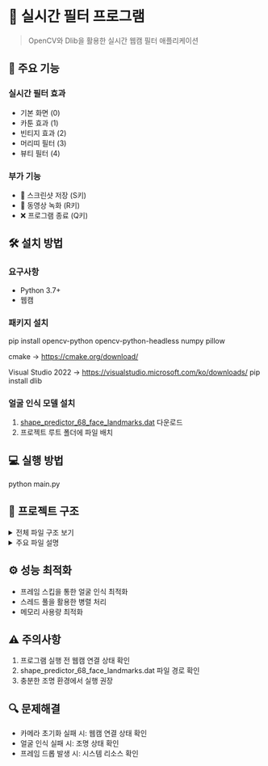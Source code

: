 # 🎨 실시간 필터 프로그램
> OpenCV와 Dlib을 활용한 실시간 웹캠 필터 애플리케이션

## 📌 주요 기능

### 실시간 필터 효과
- 기본 화면 (0)
- 카툰 효과 (1)
- 빈티지 효과 (2) 
- 머리띠 필터 (3)
- 뷰티 필터 (4)

### 부가 기능
- 📸 스크린샷 저장 (S키)
- 🎥 동영상 녹화 (R키)
- ❌ 프로그램 종료 (Q키)

## 🛠 설치 방법

### 요구사항
- Python 3.7+
- 웹캠

### 패키지 설치
pip install opencv-python opencv-python-headless numpy pillow

cmake -> https://cmake.org/download/

Visual Studio 2022 -> https://visualstudio.microsoft.com/ko/downloads/
pip install dlib 

### 얼굴 인식 모델 설치
1. [shape_predictor_68_face_landmarks.dat](다운로드_링크) 다운로드
2. 프로젝트 루트 폴더에 파일 배치

## 💻 실행 방법
python main.py

## 📂 프로젝트 구조

<details>
<summary>전체 파일 구조 보기</summary>

```
project-root/
├── main.py                 # 메인 실행 파일
├── filters.py             # 필터 함수 모음
├── key_handler.py        # 키보드 입력 처리
│
├── config/               # 설정 관련 파일들
│   ├── settings.py      # 기본 설정
│   └── constants.py     # 상수 정의
│
├── resources/           # 리소스 파일들
│   ├── screenshots/     # 스크린샷 저장 폴더
│   └── videos/         # 녹화 영상 저장 폴더
│
├── utils/              # 유틸리티 모듈
│   ├── logger/
│   │   ├── __init__.py
│   │   ├── base_logger.py
│   │   ├── main_logger.py
│   │   └── face_logger.py
│   └── face_utils.py   # 얼굴 인식 관련 유틸리티
│
└── logs/              # 로그 파일들
    ├── application_YYYYMMDD.log
    └── face_detection_YYYYMMDD.log
```

</details>

<details>
<summary>주요 파일 설명</summary>

### 핵심 파일
- `main.py`: 프로그램의 진입점
  - 실시간 비디오 스트림 처리
  - 필터 적용 로직
  - 키보드 이벤트 처리

- `filters.py`: 이미지 필터 구현
  - 카툰 효과
  - 빈티지 효과
  - 머리띠 필터
  - 뷰티 필터

- `key_handler.py`: 키보드 입력 처리
  - 필터 전환
  - 스크린샷 저장
  - 녹화 시작/종료

### 설정 파일
- `config/settings.py`: 프로그램 설정
  - 카메라 해상도
  - 저장 경로
  - 필터 파라미터

### 유틸리티
- `utils/logger/`: 로깅 시스템
  - 애플리케이션 로그
  - 얼굴 인식 로그
  - 디버그 정보

</details>

## ⚙️ 성능 최적화
- 프레임 스킵을 통한 얼굴 인식 최적화
- 스레드 풀을 활용한 병렬 처리
- 메모리 사용량 최적화

## ⚠️ 주의사항
1. 프로그램 실행 전 웹캠 연결 상태 확인
2. shape_predictor_68_face_landmarks.dat 파일 경로 확인
3. 충분한 조명 환경에서 실행 권장

## 🔍 문제해결
- 카메라 초기화 실패 시: 웹캠 연결 상태 확인
- 얼굴 인식 실패 시: 조명 상태 확인
- 프레임 드롭 발생 시: 시스템 리소스 확인
